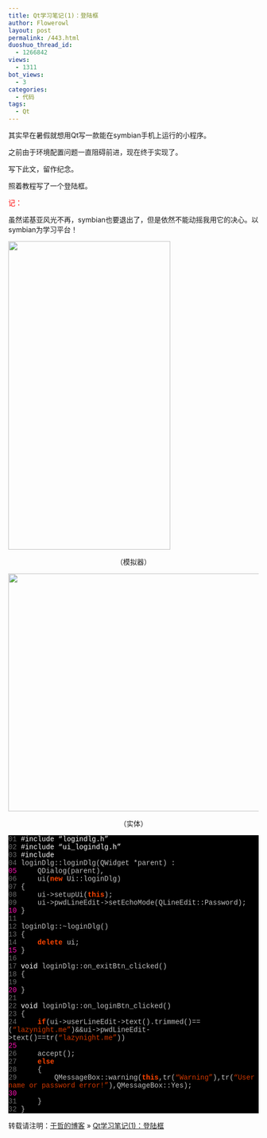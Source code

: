 ```yaml
---
title: Qt学习笔记(1)：登陆框
author: Flowerowl
layout: post
permalink: /443.html
duoshuo_thread_id:
  - 1266842
views:
  - 1311
bot_views:
  - 3
categories:
  - 代码
tags:
  - Qt
---
```

  
其实早在暑假就想用Qt写一款能在symbian手机上运行的小程序。

之前由于环境配置问题一直阻碍前进，现在终于实现了。

写下此文，留作纪念。

照着教程写了一个登陆框。

<span style="color: #ff0000;">记：</span>

虽然诺基亚风光不再，symbian也要退出了，但是依然不能动摇我用它的决心。以symbian为学习平台！

<img class="aligncenter size-full wp-image-445" title="Lazynight | 夜阑" src="http://lazynight.me/wp-content/uploads/2011/10/20111011220615.jpg" alt="" width="326" height="621" />

<p style="text-align: center;">
  （模拟器）
</p>

<img class="aligncenter size-full wp-image-446" title="Lazynight | 夜阑" src="http://lazynight.me/wp-content/uploads/2011/10/20111011232008.jpg" alt="" width="813" height="479" />

<p style="text-align: center;">
  （实体）
</p>

<div class="source" style="font-family: '[object HTMLOptionElement]', Consolas, 'Lucida Console', 'Courier New'; color: #c0c0c0; background-color: #000000;">
  <span style="color: #696969;">01</span> <span style="color: #ffffff;">#include &#8220;logindlg.h&#8221;</span><br /> <span style="color: #696969;">02</span> <span style="color: #ffffff;">#include &#8220;ui_logindlg.h&#8221;</span><br /> <span style="color: #696969;">03</span> <span style="color: #ffffff;">#include <QtGui></span><br /> <span style="color: #696969;">04</span> <span style="color: #c0c0c0;">loginDlg</span><span style="color: #c0c0c0;">::</span><span style="color: #c0c0c0;">loginDlg</span>(<span style="color: #c0c0c0;">QWidget</span> <span style="color: #c0c0c0;">*</span><span style="color: #c0c0c0;">parent</span>) <span style="color: #c0c0c0;">:</span><br /> <span style="color: #f810b0;">05</span>     <span style="color: #c0c0c0;">QDialog</span>(<span style="color: #c0c0c0;">parent</span><span style="color: #c0c0c0;">),</span><br /> <span style="color: #696969;">06</span>     <span style="color: #c0c0c0;">ui</span>(<span style="color: #ff4400; font-weight: bold;">new</span> <span style="color: #c0c0c0;">Ui</span><span style="color: #c0c0c0;">::</span><span style="color: #c0c0c0;">loginDlg</span>)<br /> <span style="color: #696969;">07</span> <span style="color: #c0c0c0;">{</span><br /> <span style="color: #696969;">08</span>     <span style="color: #c0c0c0;">ui</span><span style="color: #c0c0c0;">-></span><span style="color: #c0c0c0;">setupUi</span>(<span style="color: #ff4400; font-weight: bold;">this</span>);<br /> <span style="color: #696969;">09</span>     <span style="color: #c0c0c0;">ui</span><span style="color: #c0c0c0;">-></span><span style="color: #c0c0c0;">pwdLineEdit</span><span style="color: #c0c0c0;">-></span><span style="color: #c0c0c0;">setEchoMode</span>(<span style="color: #c0c0c0;">QLineEdit</span><span style="color: #c0c0c0;">::</span><span style="color: #c0c0c0;">Password</span>);<br /> <span style="color: #f810b0;">10</span> <span style="color: #c0c0c0;">}</span><br /> <span style="color: #696969;">11</span><br /> <span style="color: #696969;">12</span> <span style="color: #c0c0c0;">loginDlg</span><span style="color: #c0c0c0;">::~</span><span style="color: #c0c0c0;">loginDlg</span>()<br /> <span style="color: #696969;">13</span> <span style="color: #c0c0c0;">{</span><br /> <span style="color: #696969;">14</span>     <span style="color: #ff4400; font-weight: bold;">delete</span> <span style="color: #c0c0c0;">ui</span>;<br /> <span style="color: #f810b0;">15</span> <span style="color: #c0c0c0;">}</span><br /> <span style="color: #696969;">16</span><br /> <span style="color: #696969;">17</span> <span style="color: #ffffff;">void</span> <span style="color: #c0c0c0;">loginDlg</span><span style="color: #c0c0c0;">::</span><span style="color: #c0c0c0;">on_exitBtn_clicked</span>()<br /> <span style="color: #696969;">18</span> <span style="color: #c0c0c0;">{</span><br /> <span style="color: #696969;">19</span><br /> <span style="color: #f810b0;">20</span> <span style="color: #c0c0c0;">}</span><br /> <span style="color: #696969;">21</span><br /> <span style="color: #696969;">22</span> <span style="color: #ffffff;">void</span> <span style="color: #c0c0c0;">loginDlg</span><span style="color: #c0c0c0;">::</span><span style="color: #c0c0c0;">on_loginBtn_clicked</span>()<br /> <span style="color: #696969;">23</span> <span style="color: #c0c0c0;">{</span><br /> <span style="color: #696969;">24</span>     <span style="color: #ff4400; font-weight: bold;">if</span>(<span style="color: #c0c0c0;">ui</span><span style="color: #c0c0c0;">-></span><span style="color: #c0c0c0;">userLineEdit</span><span style="color: #c0c0c0;">-></span><span style="color: #c0c0c0;">text</span><span style="color: #c0c0c0;">().</span><span style="color: #c0c0c0;">trimmed</span>()<span style="color: #c0c0c0;">==</span>(<span style="color: #d13800;">&#8220;lazynight.me&#8221;</span>)<span style="color: #c0c0c0;">&&</span><span style="color: #c0c0c0;">ui</span><span style="color: #c0c0c0;">-></span><span style="color: #c0c0c0;">pwdLineEdit</span><span style="color: #c0c0c0;">-></span><span style="color: #c0c0c0;">text</span>()<span style="color: #c0c0c0;">==</span><span style="color: #c0c0c0;">tr</span>(<span style="color: #d13800;">&#8220;lazynight.me&#8221;</span>))<br /> <span style="color: #f810b0;">25</span><br /> <span style="color: #696969;">26</span>     <span style="color: #c0c0c0;">accept</span>();<br /> <span style="color: #696969;">27</span>     <span style="color: #ff4400; font-weight: bold;">else</span><br /> <span style="color: #696969;">28</span>     <span style="color: #c0c0c0;">{</span><br /> <span style="color: #696969;">29</span>         <span style="color: #c0c0c0;">QMessageBox</span><span style="color: #c0c0c0;">::</span><span style="color: #c0c0c0;">warning</span>(<span style="color: #ff4400; font-weight: bold;">this</span><span style="color: #c0c0c0;">,</span><span style="color: #c0c0c0;">tr</span>(<span style="color: #d13800;">&#8220;Warning&#8221;</span><span style="color: #c0c0c0;">),</span><span style="color: #c0c0c0;">tr</span>(<span style="color: #d13800;">&#8220;User name or password error!&#8221;</span><span style="color: #c0c0c0;">),</span><span style="color: #c0c0c0;">QMessageBox</span><span style="color: #c0c0c0;">::</span><span style="color: #c0c0c0;">Yes</span>);<br /> <span style="color: #f810b0;">30</span><br /> <span style="color: #696969;">31</span>     <span style="color: #c0c0c0;">}</span><br /> <span style="color: #696969;">32</span> <span style="color: #c0c0c0;">}</span>
</div>

转载请注明：[于哲的博客][1] &raquo; [Qt学习笔记(1)：登陆框][2]

 [1]: http://lazynight.me
 [2]: http://lazynight.me/443.html